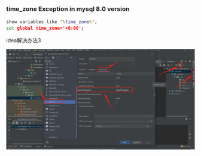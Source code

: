 ### time_zone Exception in mysql 8.0 version

```cmd
show variables like '%time_zone%';
set global time_zone='+8:00';
```

idea解决办法3

![image-20201221091353609](mysql_time_zone_exception.assets/image-20201221091353609-1608513271504.png)